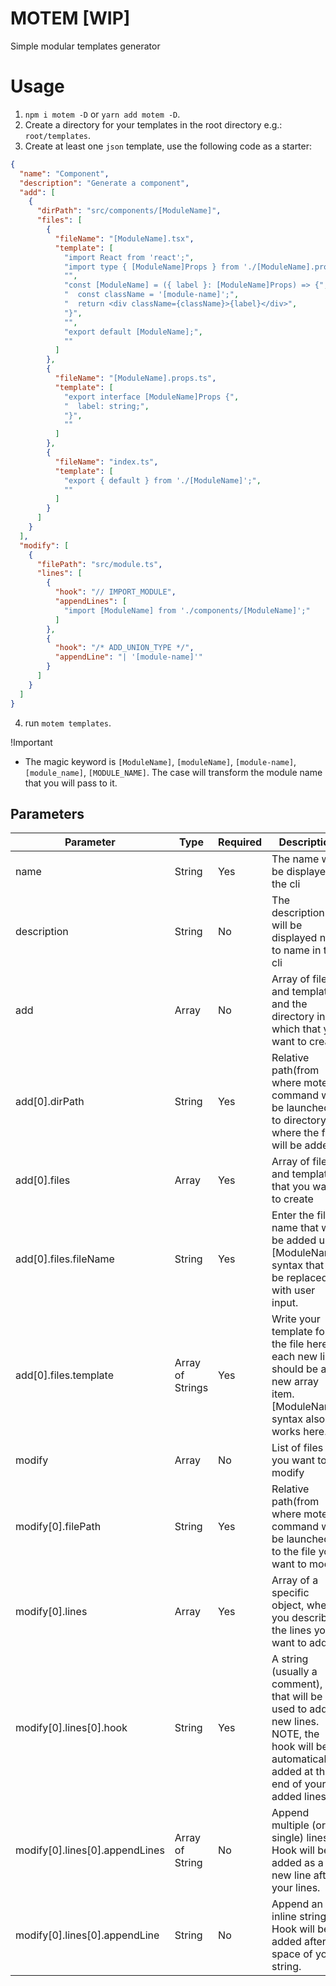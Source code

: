 # MOTEM [WIP]

Simple modular templates generator

# Usage

1. `npm i motem -D` or `yarn add motem -D`.
2. Create a directory for your templates in the root directory e.g.: `root/templates`.
3. Create at least one `json` template, use the following code as a starter:
```json
{
  "name": "Component",
  "description": "Generate a component",
  "add": [
    {
      "dirPath": "src/components/[ModuleName]",
      "files": [
        {
          "fileName": "[ModuleName].tsx",
          "template": [
            "import React from 'react';",
            "import type { [ModuleName]Props } from './[ModuleName].props';",
            "",
            "const [ModuleName] = ({ label }: [ModuleName]Props) => {",
            "  const className = '[module-name]';",
            "  return <div className={className}>{label}</div>",
            "}",
            "",
            "export default [ModuleName];",
            ""
          ]
        },
        {
          "fileName": "[ModuleName].props.ts",
          "template": [
            "export interface [ModuleName]Props {",
            "  label: string;",
            "}",
            ""
          ]
        },
        {
          "fileName": "index.ts",
          "template": [
            "export { default } from './[ModuleName]';",
            ""
          ]
        }
      ]
    }
  ],
  "modify": [
    {
      "filePath": "src/module.ts",
      "lines": [
        {
          "hook": "// IMPORT_MODULE",
          "appendLines": [
            "import [ModuleName] from './components/[ModuleName]';"
          ]
        },
        {
          "hook": "/* ADD_UNION_TYPE */",
          "appendLine": "| '[module-name]'"
        }
      ]
    }
  ]
}

```
4. run `motem templates`.

!Important
- The magic keyword is `[ModuleName]`, `[moduleName]`, `[module-name]`, `[module_name]`, `[MODULE_NAME]`. The case will transform the module name that you will pass to it.


## Parameters
| Parameter                      | Type             | Required | Description                                                                                                                                  |
|--------------------------------|------------------|----------|----------------------------------------------------------------------------------------------------------------------------------------------|
| name                           | String           | Yes      | The name will be displayed in the cli                                                                                                        |
| description                    | String           | No       | The description will be displayed next to name in the cli                                                                                    |
| add                            | Array            | No       | Array of files and templates and the directory in which that you want to create                                                              |
| add[0].dirPath                 | String           | Yes      | Relative path(from where motem command will be launched) to directory where the files will be added                                          |
| add[0].files                   | Array            | Yes      | Array of files and templates that you want to create                                                                                         |
| add[0].files.fileName          | String           | Yes      | Enter the file name that will be added use [ModuleName] syntax that will be replaced with user input.                                        |
| add[0].files.template          | Array of Strings | Yes      | Write your template for the file here, each new line, should be a new array item. [ModuleName] syntax also works here.                       |
| modify                         | Array            | No       | List of files you want to modify                                                                                                             |
| modify[0].filePath             | String           | Yes      | Relative path(from where motem command will be launched) to the file you want to modify                                                      |
| modify[0].lines                | Array            | Yes      | Array of a specific object, where you describe the lines you want to add.                                                                    |
| modify[0].lines[0].hook        | String           | Yes      | A string (usually a comment), that will be used to add new lines. NOTE, the hook will be automatically added at the end of your added lines. |
| modify[0].lines[0].appendLines | Array of String  | No       | Append multiple (or a single) lines. Hook will be added as a new line after  your lines.                                                     |
| modify[0].lines[0].appendLine  | String           | No       | Append an inline string. Hook will be added after a space of your string.                                                                    |
